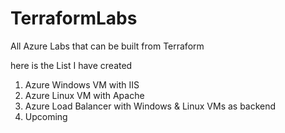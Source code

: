 # TerraformLabs
All Azure Labs that can be built from Terraform 

here is the List I have created 

1. Azure Windows VM with IIS
2. Azure Linux VM with Apache 
3. Azure Load Balancer with Windows & Linux VMs as backend 
4. Upcoming
